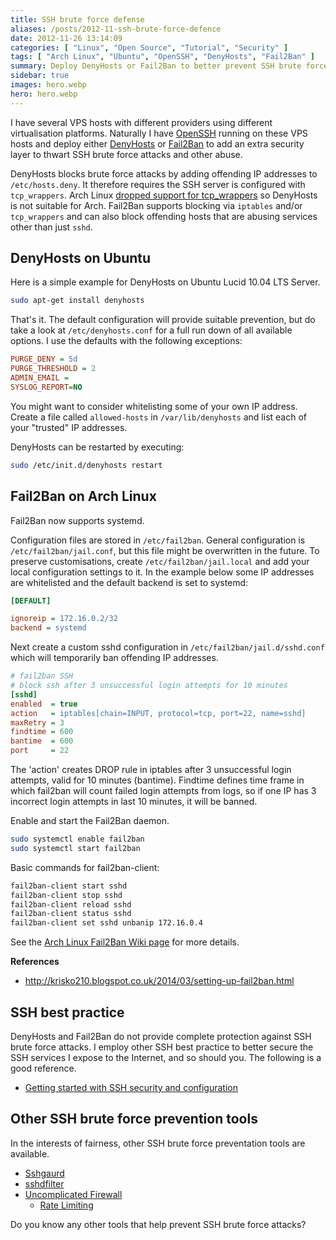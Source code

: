 ```yaml
---
title: SSH brute force defense
aliases: /posts/2012-11-ssh-brute-force-defence
date: 2012-11-26 13:14:09
categories: [ "Linux", "Open Source", "Tutorial", "Security" ]
tags: [ "Arch Linux", "Ubuntu", "OpenSSH", "DenyHosts", "Fail2Ban" ]
summary: Deploy DenyHosts or Fail2Ban to better prevent SSH brute force attacks.
sidebar: true
images: hero.webp
hero: hero.webp
---
```


I have several VPS hosts with different providers using different
virtualisation platforms. Naturally I have [OpenSSH](http://www.openssh.org/)
running on these VPS hosts and deploy either [DenyHosts](http://denyhosts.sourceforge.net/)
or [Fail2Ban](http://www.fail2ban.org/) to add an extra security layer to
thwart SSH brute force attacks and other abuse.

DenyHosts blocks brute force attacks by adding offending IP addresses to
`/etc/hosts.deny`. It therefore requires the SSH server is configured with
`tcp_wrappers`. Arch Linux [dropped support for tcp_wrappers](https://www.archlinux.org/news/dropping-tcp_wrappers-support/)
so DenyHosts is not suitable for Arch. Fail2Ban supports blocking via `iptables` and/or
`tcp_wrappers` and can also block offending hosts that are abusing services other than just `sshd`.

## DenyHosts on Ubuntu

Here is a simple example for DenyHosts on Ubuntu Lucid 10.04 LTS Server.

```bash
sudo apt-get install denyhosts
```

That's it. The default configuration will provide suitable prevention, but do
take a look at `/etc/denyhosts.conf` for a full run down of all available options.
I use the defaults with the following exceptions:

```ini
PURGE_DENY = 5d
PURGE_THRESHOLD = 2
ADMIN_EMAIL =
SYSLOG_REPORT=NO
```

You might want to consider whitelisting some of your own IP address. Create a
file called `allowed-hosts` in `/var/lib/denyhosts` and list each of your
"trusted" IP addresses.

DenyHosts can be restarted by executing:

```bash
sudo /etc/init.d/denyhosts restart
```

## Fail2Ban on Arch Linux

Fail2Ban now supports systemd.

Configuration files are stored in `/etc/fail2ban`. General configuration is
`/etc/fail2ban/jail.conf`, but this file might be overwritten in the future. To
preserve customisations, create `/etc/fail2ban/jail.local` and add your local
configuration settings to it. In the example below some IP addresses are whitelisted
and the default backend is set to systemd:

```ini
[DEFAULT]

ignoreip = 172.16.0.2/32
backend = systemd
```

Next create a custom sshd configuration in `/etc/fail2ban/jail.d/sshd.conf`
which will temporarily ban offending IP addresses.

```ini
# fail2ban SSH
# block ssh after 3 unsuccessful login attempts for 10 minutes
[sshd]
enabled  = true
action   = iptables[chain=INPUT, protocol=tcp, port=22, name=sshd]
maxRetry = 3
findtime = 600
bantime  = 600
port     = 22
```

The 'action' creates DROP rule in iptables after 3 unsuccessful login
attempts, valid for 10 minutes (bantime). Findtime defines time frame in which
fail2ban will count failed login attempts from logs, so if one IP has 3
incorrect login attempts in last 10 minutes, it will be banned.

Enable and start the Fail2Ban daemon.

```bash
sudo systemctl enable fail2ban
sudo systemctl start fail2ban
```

Basic commands for fail2ban-client:

```bash
fail2ban-client start sshd
fail2ban-client stop sshd
fail2ban-client reload sshd
fail2ban-client status sshd
fail2ban-client set sshd unbanip 172.16.0.4
```

See the [Arch Linux Fail2Ban Wiki page](https://wiki.archlinux.org/index.php/Fail2ban)
for more details.

**References**
  * <http://krisko210.blogspot.co.uk/2014/03/setting-up-fail2ban.html>

## SSH best practice

DenyHosts and Fail2Ban do not provide complete protection against SSH brute
force attacks. I employ other SSH best practice to better secure the SSH
services I expose to the Internet, and so should you. The following is a
good reference.

  * [Getting started with SSH security and configuration](http://www.ibm.com/developerworks/aix/library/au-sshsecurity/index.html)

## Other SSH brute force prevention tools

In the interests of fairness, other SSH brute force preventation tools are
available.

  * [Sshgaurd](http://www.sshguard.net/)
  * [sshdfilter](http://cgi.csc.liv.ac.uk/~greg/sshdfilter/)
  * [Uncomplicated Firewall](https://help.ubuntu.com/community/UFW)
    * [Rate Limiting](https://wiki.archlinux.org/index.php/Uncomplicated_Firewall#Rate_Limiting_with_ufw)

Do you know any other tools that help prevent SSH brute force attacks?
